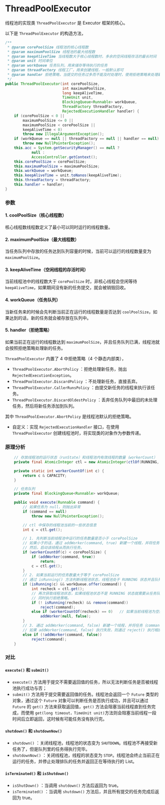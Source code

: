 # ThreadPoolExecutor

线程池的实现类 `ThreadPoolExecutor` 是 Executor 框架的核心。

以下是 `ThreadPoolExecutor` 的构造方法，
```java
/**
 * @param corePoolSize 线程池的核心线程数
 * @param maximumPoolSize 线程池的最大线程数
 * @param keepAliveTime 当线程数大于核心线程数时，多余的空闲线程存活的最长时间
 * @param unit 时间单位
 * @param workQueue 任务队列，用来储存等待执行的任务
 * @param threadFactory 线程工厂，用来创建线程，一般默认即可
 * @param handler 拒绝策略，当提交的任务过多而不能及时处理时，使用拒绝策略来处理新任务
 */
public ThreadPoolExecutor(int corePoolSize,
                          int maximumPoolSize,
                          long keepAliveTime,
                          TimeUnit unit,
                          BlockingQueue<Runnable> workQueue,
                          ThreadFactory threadFactory,
                          RejectedExecutionHandler handler) {
    if (corePoolSize < 0 ||
        maximumPoolSize <= 0 ||
        maximumPoolSize < corePoolSize ||
        keepAliveTime < 0)
        throw new IllegalArgumentException();
    if (workQueue == null || threadFactory == null || handler == null)
        throw new NullPointerException();
    this.acc = System.getSecurityManager() == null ?
            null :
            AccessController.getContext();
    this.corePoolSize = corePoolSize;
    this.maximumPoolSize = maximumPoolSize;
    this.workQueue = workQueue;
    this.keepAliveTime = unit.toNanos(keepAliveTime);
    this.threadFactory = threadFactory;
    this.handler = handler;
}
```

### 参数

#### 1. coolPoolSize（核心线程数）
核心线程数线程数定义了最小可以同时运行的线程数量。

#### 2. maximumPoolSize（最大线程数）
当任务队列中存放的任务达到队列容量的时候，当前可以运行的线程数量变为 `maximumPoolSize`。

#### 3. keepAliveTime（空闲线程的存活时间）
当前线程池中的线程数大于 `corePoolSize` 时，非核心线程会空闲等待 `keepAliveTime`，如果期间没有新的任务提交，就会被销毁回收。

#### 4. workQueue（任务队列）
当新任务来的时候会先判断当前正在运行的线程数量是否达到 `coolPoolSize`，如果达到的话，新的任务就会被存放在队列中。

#### 5. handler（拒绝策略）
如果当前正在运行的线程数达到 `maximumPoolSize`，并且任务队列已满，线程池就会按照拒绝策略处理新的任务。

`ThreadPoolExecutor` 内置了 4 中拒绝策略（4 个静态内部类），
- `ThreadPoolExecutor.AbortPolicy` ：拒绝处理新任务，抛出 `RejectedExecutionException`。
- `ThreadPoolExecutor.DiscardPolicy` ：不处理新任务，直接丢弃。
- `ThreadPoolExecutor.CallerRunsPolicy` ：由提交新任务的线程来执行该任务。
- `ThreadPoolExecutor.DiscardOldestPolicy` ：丢弃任务队列中最旧的未处理任务，然后将新任务添加到队列。

其中 `ThreadPoolExecutor.AbortPolicy` 是线程池默认的拒绝策略。
- 自定义：实现 `RejectedExecutionHandler` 接口，在使用 `ThreadPoolExecutor` 创建线程池时，将实现类的对象作为参数传递。


### 原理分析

```java
    // 存放线程池的运行状态（runState）和线程池内有效线程的数量（workerCount）
    private final AtomicInteger ctl = new AtomicInteger(ctlOf(RUNNING, 0));

    private static int workerCountOf(int c) {
        return c & CAPACITY;
    }

    // 任务队列
    private final BlockingQueue<Runnable> workQueue;

    public void execute(Runnable command) {
        // 如果任务为 null，则抛出异常
        if (command == null)
            throw new NullPointerException();

        // ctl 中保存的线程池当前的一些状态信息
        int c = ctl.get();

        // 1. 先判断当前线程池中运行的任务数量是否小于 corePoolSize
        // 如果小于的话，通过 addWorker(command, true) 新建一个线程，并将任务（command）添加到该线程中；
        // 然后，启动该线程从而执行任务。
        if (workerCountOf(c) < corePoolSize) {
            if (addWorker(command, true))
                return;
            c = ctl.get();
        }
        // 2. 如果当前运行的任务数量大于等于 corePoolSize
        // 通过 isRunning() 方法判断线程池状态，线程池处于 RUNNING 状态并且队列可以加入任务，该任务才会被加入进去。
        if (isRunning(c) && workQueue.offer(command)) {
            int recheck = ctl.get();
            // 再次获取线程池状态，如果线程池状态不是 RUNNING 状态就需要从任务队列中移除任务，并尝试判断线程是否全部执行完毕；
            // 同时执行拒绝策略。
            if (! isRunning(recheck) && remove(command))
                reject(command);
            else if (workerCountOf(recheck) == 0)   // 如果当前线程池为空就新创建一个线程并执行
                addWorker(null, false);
        }
        // 3. 通过 addWorker(command, false) 新建一个线程，并将任务（command）添加到该线程中；然后，启动该线程从而执行任务。
        // 如果 addWorker(command, false) 执行失败，则通过 reject() 执行相应的拒绝策略的内容。
        else if (!addWorker(command, false))
            reject(command);
    }
```


### 对比

#### `execute()` 和 `submit()`
- `execute()` 方法用于提交不需要返回值的任务，所以无法判断任务是否被线程池执行成功与否；
- `submit()` 方法用于提交需要返回值的任务。线程池会返回一个 `Future` 类型的对象，通过这个 `Future` 对象可以判断任务是否执行成功，并且可以通过 `Future` 的 `get()` 方法来获取返回值，`get()` 方法会阻塞当前线程直到任务完成，而使用 `get(long timeout，TimeUnit unit)`方法则会阻塞当前线程一段时间后立即返回，这时候有可能任务没有执行完。

#### `shutdown()` 和 `shutdownNow()`
- `shutdown()` ：关闭线程池，线程池的状态变为 `SHUTDOWN`。线程池不再接受新任务了，但是队列里的任务得执行完毕。
- `shutdownNow()` ：关闭线程池，线程的状态变为 `STOP`。线程池会终止当前正在运行的任务，并停止处理排队的任务并返回正在等待执行的 List。

#### `isTerminated()` 和 `isShutdown()`
- `isShutDown()` ：当调用 `shutdown()` 方法后返回为 true。
- `isTerminated()` ：当调用 `shutdown()` 方法后，并且所有提交的任务完成后返回为 true。